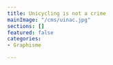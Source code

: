 ```yaml
---
title: Unicycling is not a crime
mainImage: "/cms/uinac.jpg"
sections: []
featured: false
categories:
- Graphisme

---
```

